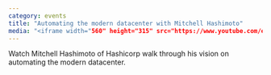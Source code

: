 ```yaml
---
category: events
title: "Automating the modern datacenter with Mitchell Hashimoto"
media: "<iframe width="560" height="315" src="https://www.youtube.com/embed/gm0UzXdzb64" frameborder="0" allowfullscreen></iframe>"
---
```

Watch Mitchell Hashimoto of Hashicorp walk through his vision on automating the modern datacenter. 
